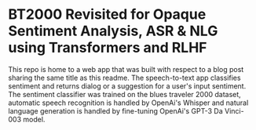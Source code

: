 # BT2000 Revisited for Opaque Sentiment Analysis, ASR & NLG using Transformers and RLHF

This repo is home to a web app that was built with respect to a blog post sharing the same title as this readme. The speech-to-text app classifies sentiment and returns dialog or a suggestion for a user's input sentiment. The sentiment classifier was trained on the blues traveler 2000 dataset, automatic speech recognition is handled by OpenAi's Whisper and natural language generation is handled by fine-tuning OpenAi's GPT-3 Da Vinci-003 model.
